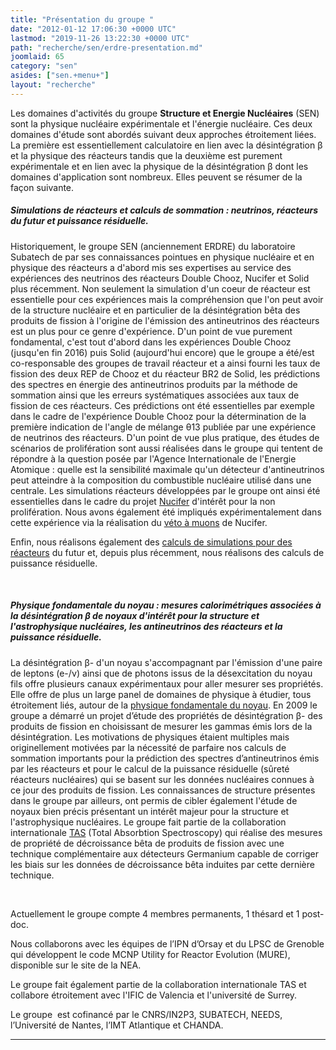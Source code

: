 ```yaml
---
title: "Présentation du groupe "
date: "2012-01-12 17:06:30 +0000 UTC"
lastmod: "2019-11-26 13:22:30 +0000 UTC"
path: "recherche/sen/erdre-presentation.md"
joomlaid: 65
category: "sen"
asides: ["sen.+menu+"]
layout: "recherche"
---
```

Les domaines d'activités du groupe **Structure et Energie Nucléaires** (SEN) sont la physique nucléaire expérimentale et l'énergie nucléaire. Ces deux domaines d'étude sont abordés suivant deux approches étroitement liées. La première est essentiellement calculatoire en lien avec la désintégration β et la physique des réacteurs tandis que la deuxième est purement expérimentale et en lien avec la physique de la désintégration β dont les domaines d'application sont nombreux. Elles peuvent se résumer de la façon suivante.

##### **Simulations de réacteurs et calculs de sommation : _neutrinos, réacteurs du futur et puissance résiduelle._**

Historiquement, le groupe SEN (anciennement ERDRE) du laboratoire Subatech de par ses connaissances pointues en physique nucléaire et en physique des réacteurs a d'abord mis ses expertises au service des expériences des neutrinos des réacteurs Double Chooz, Nucifer et Solid plus récemment. Non seulement la simulation d'un coeur de réacteur est essentielle pour ces expériences mais la compréhension que l'on peut avoir de la structure nucléaire et en particulier de la désintégration bêta des produits de fission à l'origine de l'émission des antineutrinos des réacteurs est un plus pour ce genre d'expérience. D'un point de vue purement fondamental, c'est tout d'abord dans les expériences Double Chooz (jusqu'en fin 2016) puis Solid (aujourd'hui encore) que le groupe a été/est co-responsable des groupes de travail réacteur et a ainsi fourni les taux de fission des deux REP de Chooz et du réacteur BR2 de Solid, les prédictions des spectres en énergie des antineutrinos produits par la méthode de sommation ainsi que les erreurs systématiques associées aux taux de fission de ces réacteurs. Ces prédictions ont été essentielles par exemple dans le cadre de l'expérience Double Chooz pour la détermination de la première indication de l'angle de mélange θ13 publiée par une expérience de neutrinos des réacteurs. D'un point de vue plus pratique, des études de scénarios de prolifération sont aussi réalisées dans le groupe qui tentent de répondre à la question posée par l'Agence Internationale de l'Energie Atomique : quelle est la sensibilité maximale qu'un détecteur d'antineutrinos peut atteindre à la composition du combustible nucléaire utilisé dans une centrale. Les simulations réacteurs développées par le groupe ont ainsi été essentielles dans le cadre du projet [Nucifer](fr/component/content/article?id=192) d'intérêt pour la non prolifération. Nous avons également été impliqués expérimentalement dans cette expérience via la réalisation du [véto à muons](fr/component/content/article?id=192) de Nucifer.

Enfin, nous réalisons également des [calculs de simulations pour des réacteurs](fr/component/content/article?id=193) du futur et, depuis plus récemment, nous réalisons des calculs de puissance résiduelle.

 

##### **Physique fondamentale du noyau : _mesures calorimétriques associées à la désintégration β de noyaux d'intérêt pour la structure et l'astrophysique nucléaires, les antineutrinos des réacteurs et la puissance résiduelle._**

La désintégration β\- d'un noyau s'accompagnant par l'émission d'une paire de leptons (e\-/ν) ainsi que de photons issus de la désexcitation du noyau fils offre plusieurs canaux expérimentaux pour aller mesurer ses propriétés. Elle offre de plus un large panel de domaines de physique à étudier, tous étroitement liés, autour de la [physique fondamentale du noyau](fr/component/content/article?id=194). En 2009 le groupe a démarré un projet d’étude des propriétés de désintégration β\- des produits de fission en choisissant de mesurer les gammas émis lors de la désintégration. Les motivations de physiques étaient multiples mais originellement motivées par la nécessité de parfaire nos calculs de sommation importants pour la prédiction des spectres d’antineutrinos émis par les réacteurs et pour le calcul de la puissance résiduelle (sûreté réacteurs nucléaires) qui se basent sur les données nucléaires connues à ce jour des produits de fission. Les connaissances de structure présentes dans le groupe par ailleurs, ont permis de cibler également l'étude de noyaux bien précis présentant un intérêt majeur pour la structure et l'astrophysique nucléaires. Le groupe fait partie de la collaboration internationale [TAS](fr/component/content/article?id=194) (Total Absorbtion Spectroscopy) qui réalise des mesures de propriété de décroissance bêta de produits de fission avec une technique complémentaire aux détecteurs Germanium capable de corriger les biais sur les données de décroissance bêta induites par cette dernière technique.

 

Actuellement le groupe compte 4 membres permanents, 1 thésard et 1 post-doc.

Nous collaborons avec les équipes de l’IPN d’Orsay et du LPSC de Grenoble qui développent le code MCNP Utility for Reactor Evolution (MURE), disponible sur le site de la NEA.

Le groupe fait également partie de la collaboration internationale TAS et collabore étroitement avec l'IFIC de Valencia et l'université de Surrey.

Le groupe  est cofinancé par le CNRS/IN2P3, SUBATECH, NEEDS, l’Université de Nantes, l’IMT Atlantique et CHANDA.

* * *
